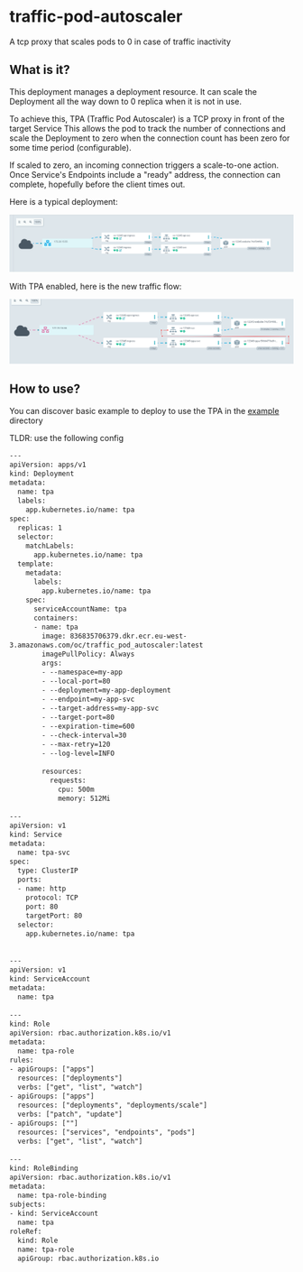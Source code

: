 # traffic-pod-autoscaler

A tcp proxy that scales pods to 0 in case of traffic inactivity


## What is it?

This deployment manages a deployment resource. 
It can scale the Deployment all the way down to 0 replica when it is not in use.

To achieve this, TPA (Traffic Pod Autoscaler) is a TCP proxy in front of the target Service This allows the pod to track the number of connections and scale the Deployment to zero when the connection count has been zero for some time period (configurable).

If scaled to zero, an incoming connection triggers a scale-to-one action. Once Service's Endpoints include a "ready" address, the connection can complete, hopefully before the client times out.

Here is a typical deployment:

![before](images/screenshot-argo1.png)


With TPA enabled, here is the new traffic flow:

![after](images/screenshot-argocd2.png)



## How to use?

You can discover basic example to deploy to use the TPA in the [example](example/) directory

TLDR: use the following config

```
---
apiVersion: apps/v1
kind: Deployment
metadata:
  name: tpa
  labels:
    app.kubernetes.io/name: tpa
spec:
  replicas: 1
  selector:
    matchLabels:
      app.kubernetes.io/name: tpa
  template:
    metadata:
      labels:
        app.kubernetes.io/name: tpa
    spec:
      serviceAccountName: tpa
      containers:
      - name: tpa
        image: 836835706379.dkr.ecr.eu-west-3.amazonaws.com/oc/traffic_pod_autoscaler:latest
        imagePullPolicy: Always
        args:
        - --namespace=my-app
        - --local-port=80
        - --deployment=my-app-deployment
        - --endpoint=my-app-svc
        - --target-address=my-app-svc
        - --target-port=80
        - --expiration-time=600
        - --check-interval=30
        - --max-retry=120
        - --log-level=INFO

        resources:
          requests:
            cpu: 500m
            memory: 512Mi

---
apiVersion: v1
kind: Service
metadata:
  name: tpa-svc
spec:
  type: ClusterIP
  ports:
  - name: http
    protocol: TCP
    port: 80
    targetPort: 80
  selector:
    app.kubernetes.io/name: tpa


---
apiVersion: v1
kind: ServiceAccount
metadata:
  name: tpa

---
kind: Role
apiVersion: rbac.authorization.k8s.io/v1
metadata:
  name: tpa-role
rules:
- apiGroups: ["apps"]
  resources: ["deployments"]
  verbs: ["get", "list", "watch"]
- apiGroups: ["apps"]
  resources: ["deployments", "deployments/scale"]
  verbs: ["patch", "update"]
- apiGroups: [""]
  resources: ["services", "endpoints", "pods"]
  verbs: ["get", "list", "watch"]

---
kind: RoleBinding
apiVersion: rbac.authorization.k8s.io/v1
metadata:
  name: tpa-role-binding
subjects:
- kind: ServiceAccount
  name: tpa
roleRef:
  kind: Role
  name: tpa-role
  apiGroup: rbac.authorization.k8s.io
```
